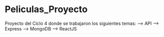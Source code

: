 # Peliculas_Proyecto

Proyecto del Ciclo 4 donde se trabajaron los siguientes temas:
--> API
--> Express
--> MongoDB
--> ReactJS
